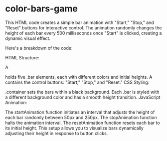 # color-bars-game



This HTML code creates a simple bar animation with "Start," "Stop," and "Reset" buttons for interactive control. The animation randomly changes the height of each bar every 500 milliseconds once "Start" is clicked, creating a dynamic visual effect.

Here's a breakdown of the code:

HTML Structure:

A <div class="container"> holds five .bar elements, each with different colors and initial heights.
A <div class="buttons"> contains the control buttons: "Start," "Stop," and "Reset."
CSS Styling:

.container sets the bars within a black background.
Each .bar is styled with a different background color and has a smooth height transition.
JavaScript Animation:

The startAnimation function initiates an interval that adjusts the height of each bar randomly between 50px and 250px.
The stopAnimation function halts the animation interval.
The resetAnimation function resets each bar to its initial height.
This setup allows you to visualize bars dynamically adjusting their height in response to button clicks.

